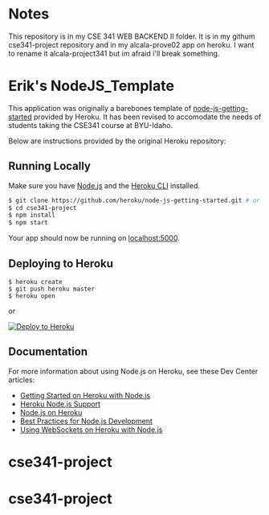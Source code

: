 # Notes
This repository is in my CSE 341 WEB BACKEND II folder.  It is in my githum cse341-project repository and in my alcala-prove02 app on heroku.  I want to rename it alcala-project341 but im afraid i'll break something.
# Erik's NodeJS_Template

This application was originally a barebones template of [node-js-getting-started](https://github.com/heroku/node-js-getting-started) provided by Heroku. It has been revised to accomodate the needs of students taking the CSE341 course at BYU-Idaho.

Below are instructions provided by the original Heroku repository:

## Running Locally

Make sure you have [Node.js](http://nodejs.org/) and the [Heroku CLI](https://cli.heroku.com/) installed.

```sh
$ git clone https://github.com/heroku/node-js-getting-started.git # or clone your own fork
$ cd cse341-project
$ npm install
$ npm start
```

Your app should now be running on [localhost:5000](http://localhost:5000/).

## Deploying to Heroku

```
$ heroku create
$ git push heroku master
$ heroku open
```

or

[![Deploy to Heroku](https://www.herokucdn.com/deploy/button.png)](https://heroku.com/deploy)

## Documentation

For more information about using Node.js on Heroku, see these Dev Center articles:

- [Getting Started on Heroku with Node.js](https://devcenter.heroku.com/articles/getting-started-with-nodejs)
- [Heroku Node.js Support](https://devcenter.heroku.com/articles/nodejs-support)
- [Node.js on Heroku](https://devcenter.heroku.com/categories/nodejs)
- [Best Practices for Node.js Development](https://devcenter.heroku.com/articles/node-best-practices)
- [Using WebSockets on Heroku with Node.js](https://devcenter.heroku.com/articles/node-websockets)
# cse341-project

# cse341-project

